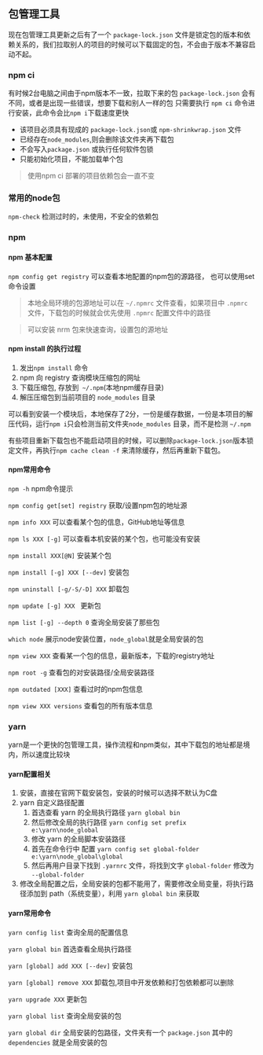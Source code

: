 ## 包管理工具

现在包管理工具更新之后有了一个 `package-lock.json` 文件是锁定包的版本和依赖关系的，我们拉取别人的项目的时候可以下载固定的包，不会由于版本不兼容启动不起。

### npm ci
有时候2台电脑之间由于npm版本不一致，拉取下来的包 `package-lock.json` 会有不同，或者是出现一些错误，想要下载和别人一样的包 只需要执行 `npm ci` 命令进行安装，此命令会比`npm i`下载速度更快

- 该项目必须具有现成的 `package-lock.json`或 `npm-shrinkwrap.json` 文件
- 已经存在`node_modules`,则会删除该文件夹再下载包
- 不会写入`package.json` 或执行任何软件包锁
- 只能初始化项目，不能加载单个包

> 使用npm ci 部署的项目依赖包会一直不变

### 常用的node包

`npm-check`  检测过时的，未使用，不安全的依赖包

### npm

#### npm 基本配置
`npm config get registry` 可以查看本地配置的npm包的源路径， 也可以使用set命令设置

> 本地全局环境的包源地址可以在 `~/.npmrc` 文件查看，如果项目中 `.npmrc` 文件，下载包的时候就会优先使用 `.npmrc` 配置文件中的路径

> 可以安装 nrm 包来快速查询，设置包的源地址

#### npm install 的执行过程
1. 发出`npm install` 命令
2. npm 向 registry 查询模块压缩包的网址
3. 下载压缩包, 存放到` ~/.npm`(本地npm缓存目录)
4. 解压压缩包到当前项目的 `node_modules` 目录

可以看到安装一个模块后，本地保存了2分，一份是缓存数据，一份是本项目的解压代码，运行` npm i `只会检测当前文件夹`node_modules` 目录，而不是检测 `~/.npm`

有些项目重新下载包也不能启动项目的时候，可以删除`package-lock.json`版本锁定文件，再执行` npm cache clean -f ` 来清除缓存，然后再重新下载包。

#### npm常用命令

`npm -h`  npm命令提示

`npm config get[set] registry`  获取/设置npm包的地址源

`npm info XXX`  可以查看某个包的信息，GitHub地址等信息

`npm ls XXX [-g]`  可以查看本机安装的某个包，也可能没有安装

`npm install XXX[@N]`  安装某个包

`npm install [-g] XXX [--dev]`  安装包

`npm uninstall [-g/-S/-D] XXX`  卸载包

`npm update [-g] XXX `  更新包

`npm list [-g] --depth 0`  查询全局安装了那些包

`which node`  展示node安装位置，`node_global`就是全局安装的包

`npm view XXX`  查看某一个包的信息，最新版本，下载的registry地址

`npm root -g`  查看包的对安装路径/全局安装路径

`npm outdated [XXX]`  查看过时的npm包信息

`npm view XXX versions`  查看包的所有版本信息



### yarn
yarn是一个更快的包管理工具，操作流程和npm类似，其中下载包的地址都是境内，所以速度比较块

#### yarn配置相关
1. 安装，直接在官网下载安装包，安装的时候可以选择不默认为C盘
2. yarn 自定义路径配置
    1. 首选查看 yarn 的全局执行路径 `yarn global bin`
    2. 然后修改全局的执行路径 `yarn config set prefix e:\yarn\node_global`
    3. 修改 yarn 的全局脚本安装路径
    4. 首先在命令行中 配置 `yarn config set global-folder e:\yarn\node_global\global`
    5. 然后再用户目录下找到 `.yarnrc` 文件，将找到文字 `global-folder` 修改为 `--global-folder`
3. 修改全局配置之后，全局安装的包都不能用了，需要修改全局变量，将执行路径添加到 path（系统变量），利用 `yarn global bin` 来获取

#### yarn常用命令
`yarn config list`  查询全局的配置信息

`yarn global bin`  首选查看全局执行路径

`yarn [global] add XXX [--dev]`  安装包

`yarn [global] remove XXX` 卸载包,项目中开发依赖和打包依赖都可以删除

`yarn upgrade XXX`  更新包

`yarn global list`  查询全局安装的包

`yarn global dir`  全局安装的包路径，文件夹有一个 `package.json` 其中的 `dependencies` 就是全局安装的包

